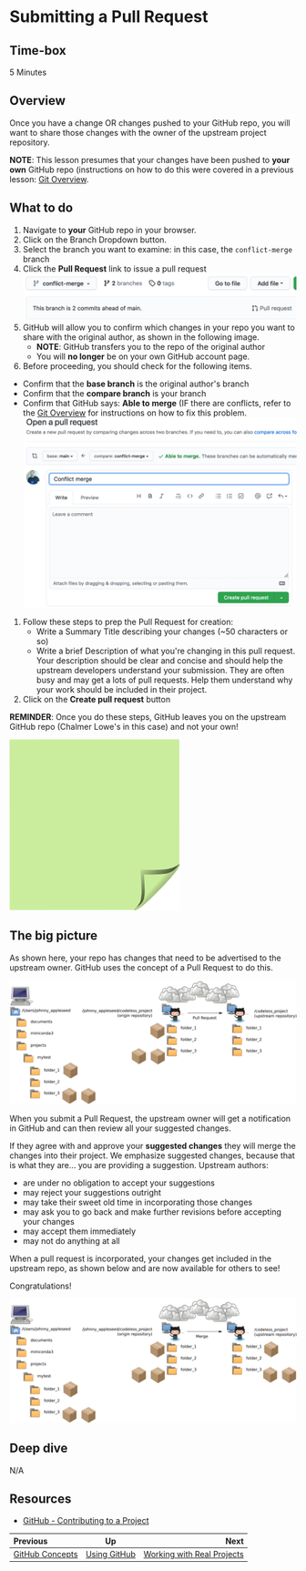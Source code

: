 <!-- begin auto-generated title section -->
# Submitting a Pull Request
<!-- end auto-generated section -->


## Time-box

5 Minutes


## Overview

Once you have a change OR changes pushed to your GitHub repo, you will want to share those changes with the owner of the upstream project repository.

**NOTE**: This lesson presumes that your changes have been pushed to **your own** GitHub repo (instructions on how to do this were covered in a previous lesson: [Git Overview](./git_overview.md).


## What to do

1. Navigate to **your** GitHub repo in your browser.
1. Click on the Branch Dropdown button.
1. Select the branch you want to examine: in this case, the `conflict-merge` branch
1. Click the **Pull Request** link to issue a pull request
![New Pull Request Button](images/new-pull-request-icon.png)
1. GitHub will allow you to confirm which changes in your repo you want to share with the original author, as shown in the following image.
   * **NOTE**: GitHub transfers you to the repo of the original author
   * You will **no longer** be on your own GitHub account page.
1. Before proceeding, you should check for the following items.
  * Confirm that the **base branch** is the original author's branch
  * Confirm that the **compare branch** is your branch
  * Confirm that GitHub says: **Able to merge** (IF there are conflicts, refer to the [Git Overview](./lesson_05_git_overview.md) for instructions on how to fix this problem.<br>
![Create Pull Request One](images/create-pull-request-one.png)
1. Follow these steps to prep the Pull Request for creation:
    * Write a Summary Title describing your changes (~50 characters or so)
    * Write a brief Description of what you're changing in this pull request. Your description should be clear and concise and should help the upstream developers understand your submission. They are often busy and may get a lots of pull requests. Help them understand why your work should be included in their project.
1. Click on the **Create pull request** button

**REMINDER**:  Once you do these steps, GitHub leaves you on the upstream GitHub repo (Chalmer Lowe's in this case) and not your own!

![green sticky note](images/Sticky-Note-02-Green-300px.png)


## The big picture

As shown here, your repo has changes that need to be advertised to the upstream owner. GitHub uses the concept of a Pull Request to do this.

![Pull Request](images/git_pull_request.png)

When you submit a Pull Request, the upstream owner will get a notification in GitHub and can then review all your suggested changes.

If they agree with and approve your **suggested changes** they will merge the changes into their project. We emphasize suggested changes, because that is what they are... you are providing a suggestion. Upstream authors:

* are under no obligation to accept your suggestions
* may reject your suggestions outright
* may take their sweet old time in incorporating those changes
* may ask you to go back and make further revisions before accepting your changes
* may accept them immediately
* may not do anything at all

When a pull request is incorporated, your changes get included in the upstream repo, as shown below and are now available for others to see!

Congratulations!

![Merge](images/github_merge.png)

## Deep dive

N/A


## Resources

* [GitHub - Contributing to a Project](https://git-scm.com/book/en/v2/GitHub-Contributing-to-a-Project)

<!-- begin auto-generated nav-links section -->
| Previous | Up | Next |
|:---------|:---:|-----:|
| [GitHub Concepts](./github_concepts.md) | [Using GitHub](./github_overview.md) | [Working with Real Projects](./projects_with_code.md) |
<!-- end auto-generated section -->
